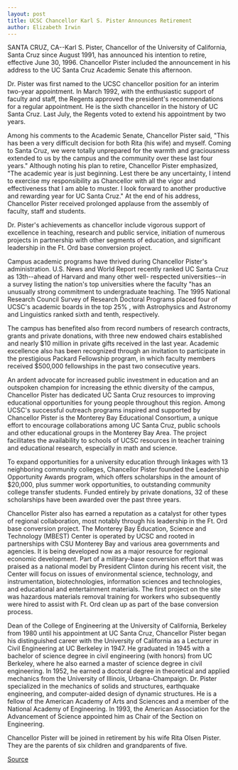 ```yaml
---
layout: post
title: UCSC Chancellor Karl S. Pister Announces Retirement
author: Elizabeth Irwin
---
```


SANTA CRUZ, CA--Karl S. Pister, Chancellor of the University of  California, Santa Cruz since August 1991, has announced his  intention to retire, effective June 30, 1996. Chancellor Pister  included the announcement in his address to the UC Santa Cruz  Academic Senate this afternoon.

Dr. Pister was first named to the UCSC chancellor position for  an interim two-year appointment. In March 1992, with the  enthusiastic support of faculty and staff, the Regents approved the  president's recommendations for a regular appointment. He is the  sixth chancellor in the history of UC Santa Cruz. Last July, the  Regents voted to extend his appointment by two years.

Among his comments to the Academic Senate, Chancellor  Pister said, "This has been a very difficult decision for both Rita  (his wife) and myself. Coming to Santa Cruz, we were totally  unprepared for the warmth and graciousness extended to us by the  campus and the community over these last four years." Although  noting his plan to retire, Chancellor Pister emphasized, "The  academic year is just beginning. Lest there be any uncertainty, I  intend to exercise my responsibility as Chancellor with all the vigor  and effectiveness that I am able to muster. I look forward to another  productive and rewarding year for UC Santa Cruz." At the end of his  address, Chancellor Pister received prolonged applause from the  assembly of faculty, staff and students.

Dr. Pister's achievements as chancellor include vigorous  support of excellence in teaching, research and public service,  initiation of numerous projects in partnership with other segments  of education, and significant leadership in the Ft. Ord base  conversion project.

Campus academic programs have thrived during Chancellor  Pister's administration. U.S. News and World Report recently ranked  UC Santa Cruz as 13th--ahead of Harvard and many other well- respected universities--in a survey listing the nation's top  universities where the faculty "has an unusually strong commitment  to undergraduate teaching. The 1995 National Research Council  Survey of Research Doctoral Programs placed four of UCSC's  academic boards in the top 25% , with Astrophysics and Astronomy  and Linguistics ranked sixth and tenth, respectively.

The campus has benefited also from record numbers of  research contracts, grants and private donations, with three new  endowed chairs established and nearly $10 million in private gifts  received in the last year. Academic excellence also has been  recognized through an invitation to participate in the prestigious  Packard Fellowship program, in which faculty members received  $500,000 fellowships in the past two consecutive years.

An ardent advocate for increased public investment in  education and an outspoken champion for increasing the ethnic  diversity of the campus, Chancellor Pister has dedicated UC Santa  Cruz resources to improving educational opportunities for young  people throughout this region. Among UCSC's successful outreach  programs inspired and supported by Chancellor Pister is the  Monterey Bay Educational Consortium, a unique effort to encourage  collaborations among UC Santa Cruz, public schools and other  educational groups in the Monterey Bay Area. The project facilitates  the availability to schools of UCSC resources in teacher training and  educational research, especially in math and science.

To expand opportunities for a university education through  linkages with 13 neighboring community colleges, Chancellor Pister  founded the Leadership Opportunity  Awards program, which offers scholarships in the amount of  $20,000, plus summer work opportunities, to outstanding community  college transfer students. Funded entirely by private donations, 32  of these scholarships have been awarded over the past three years.

Chancellor Pister also has earned a reputation as a catalyst  for other types of regional collaboration, most notably through his  leadership in the Ft. Ord base conversion project. The Monterey Bay  Education, Science and Technology (MBEST) Center is operated by  UCSC and rooted in partnerships with CSU Monterey Bay and various  area governments and agencies. It is being developed now as a major  resource for regional economic development. Part of a military-base  conversion effort that was praised as a national model by President  Clinton during his recent visit, the Center will focus on issues of  environmental science, technology, and instrumentation,  biotechnologies, information sciences and technologies, and  educational and entertainment materials. The first project on the  site was hazardous materials removal training for workers who  subsequently were hired to assist with Ft. Ord clean up as part of  the base conversion process.

Dean of the College of Engineering at the University of  California, Berkeley from 1980 until his appointment at UC Santa  Cruz, Chancellor Pister began his distinguished career with the  University of California as a Lecturer in Civil Engineering at UC  Berkeley in 1947. He graduated in 1945 with a bachelor of science  degree in civil engineering (with honors) from UC Berkeley, where he  also earned a master of science degree in civil engineering. In 1952,  he earned a doctoral degree in theoretical and applied mechanics  from the University of Illinois, Urbana-Champaign. Dr. Pister  specialized in the mechanics of solids and structures, earthquake  engineering, and computer-aided design of dynamic structures. He is  a fellow of the American Academy of Arts and Sciences and a  member of the National Academy of Engineering. In 1993, the  American Association for the Advancement of Science appointed him  as Chair of the Section on Engineering.

Chancellor Pister will be joined in retirement by his wife Rita  Olsen Pister. They are the parents of six children and grandparents  of five.

[Source](http://www1.ucsc.edu/news_events/press_releases/archive/95-96/10-95/102595-Chancellor_Karl_S_P.html "Permalink to 102595-Chancellor_Karl_S_P")
